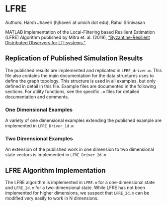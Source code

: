 # LFRE
Authors: Harsh Jhaveri (hjhaveri at umich dot edu), Rahul Srinivasan

MATLAB Implementation of the Local-Filtering based Resilient Estimation (LFRE) Algorithm published by Mitra et. al. (2019), ["Byzantine-Resilient Distributed Observers for LTI systems."](https://arxiv.org/abs/1802.09651)

## Replication of Published Simulation Results
The published results are implemented and replicated in `LFRE_driver.m`. This file also contains the main documentation for the data structures uses to define the graph topology. This structure is used in all examples, but only defined in detail in this file. Example files are documented in the following sections. For utility functions, see the specific `.m` files for detailed documentation and comments.

### One Dimensional Examples
A variety of one dimensional examples extending the published example are implemented in `LFRE_Driver_1d.m`

### Two Dimensional Examples
An extension of the published work in one dimension to two dimensional state vectors is implemented in `LFRE_Driver_2d.m`

## LFRE Algorithm Implementation
The LFRE algorithm is implemented in `LFRE.m` for a one-dimensional state and `LFRE_2d.m` for a two-dimensional state. While LFRE has not been implemented for higher dimensions, we suspect that `LFRE_2d.m` can be modified very easily to work in N dimensions.


